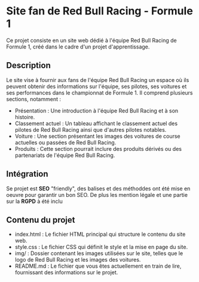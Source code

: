 # Site fan de Red Bull Racing - Formule 1

Ce projet consiste en un site web dédié à l'équipe Red Bull Racing de Formule 1, créé dans le cadre d'un projet d'apprentissage.

## Description

Le site vise à fournir aux fans de l'équipe Red Bull Racing un espace où ils peuvent obtenir des informations sur l'équipe, ses pilotes, ses voitures et ses performances dans le championnat de Formule 1. Il comprend plusieurs sections, notamment :

- Présentation : Une introduction à l'équipe Red Bull Racing et à son histoire.
- Classement actuel : Un tableau affichant le classement actuel des pilotes de Red Bull Racing ainsi que d'autres pilotes notables.
- Voiture : Une section présentant les images des voitures de course actuelles ou passées de Red Bull Racing.
- Produits : Cette section pourrait inclure des produits dérivés ou des partenariats de l'équipe Red Bull Racing.

## Intégration

Se projet est **SEO** "friendly", des balises et des méthoddes ont été mise en oeuvre pour garantir un bon SEO.
De plus les mention légale et une partie sur la **RGPD** à été inclu
## Contenu du projet

- index.html : Le fichier HTML principal qui structure le contenu du site web.
- style.css : Le fichier CSS qui définit le style et la mise en page du site.
- img/ : Dossier contenant les images utilisées sur le site, telles que le logo de Red Bull Racing et les images des voitures.
- README.md : Le fichier que vous êtes actuellement en train de lire, fournissant des informations sur le projet.
